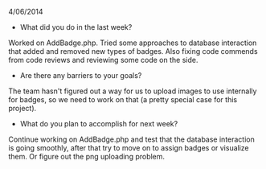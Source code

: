 4/06/2014
- What did you do in the last week?

Worked on AddBadge.php. Tried some approaches to database interaction that added and removed new types of badges. Also fixing code commends from code reviews and reviewing some code on the side.

- Are there any barriers to your goals?

The team hasn't figured out a way for us to upload images to use internally for badges, so we need to work on that (a pretty special case for this project).

- What do you plan to accomplish for next week?

Continue working on AddBadge.php and test that the database interaction is going smoothly, after that try to move on to assign badges or visualize them. Or figure out the png uploading problem.
